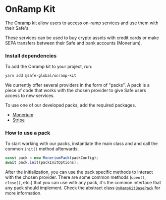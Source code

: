 # OnRamp Kit

The [Onramp kit](https://github.com/safe-global/account-abstraction-sdk/tree/main/packages/onramp-kit) allow users to access on-ramp services and use them with their Safe's.

These services can be used to buy crypto assets with credit cards or make SEPA transfers between their Safe and bank accounts (Monerium).

### Install dependencies

To add the Onramp kit to your project, run:

```bash
yarn add @safe-global/onramp-kit
```
We currently offer several providers in the form of "packs". A pack is a piece of code that works with the chosen provider to give Safe users access to new services.

To use one of our developed packs, add the required packages.

- [Monerium](./MoneriumPack.md#install)
- [Stripe](./StripePack.md#install)

### How to use a pack

To start working with our packs, instantiate the main class and and call the common `init()` method afterwards.

```typescript
const pack = new MoneriumPack(packConfig);
await pack.init(packInitOptions);
```

After the initialization, you can use the pack specific methods to interact with the chosen provider. There are some common methods (`open()`, `close()`, etc.) that you can use with any pack, it's the common interface that any pack should implement. Check the abstract class [`OnRampKitBasePack`](./OnRampKitBasePack.md) for more information.

